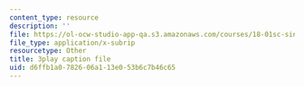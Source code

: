 ```yaml
---
content_type: resource
description: ''
file: https://ol-ocw-studio-app-qa.s3.amazonaws.com/courses/18-01sc-single-variable-calculus-fall-2010/d6ffb1a0782606a113e053b6c7b46c65_--lPz7VFnKI.srt
file_type: application/x-subrip
resourcetype: Other
title: 3play caption file
uid: d6ffb1a0-7826-06a1-13e0-53b6c7b46c65
---
```

